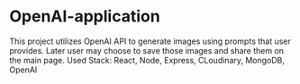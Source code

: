 # OpenAI-application

This project utilizes OpenAI API to generate images using prompts that user provides. Later user may choose to save those images and share them on the main page.
Used Stack: React, Node, Express, CLoudinary, MongoDB, OpenAI
